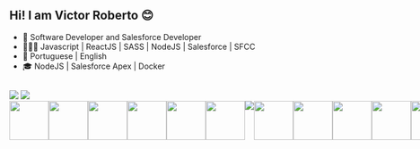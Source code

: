## Hi! I am Victor Roberto 😊

- 💼 Software Developer and Salesforce Developer
- 👨🏻‍💻 Javascript | ReactJS | SASS | NodeJS | Salesforce | SFCC
- 💬 Portuguese | English
- 🎓  NodeJS | Salesforce Apex | Docker

##

<div style="display: inline-block"> 
   <a href="https://github.com/RobertoVictor7"></a>
   <img height: "180em" src="https://github-readme-stats.vercel.app/api?username=RobertoVictor7&show_icons=true&theme=tokyonight&include_all_comits=true&count_private=true"/>
   <img height: "180em" src="https://github-readme-stats.vercel.app/api/top-langs/?username=RobertoVictor7&layout=compact&langs_count=16&theme=tokyonight"/>
</div>
  
<div style="display: inline-flex"><br>
   
  <img height="70" src="https://cdn.jsdelivr.net/gh/devicons/devicon/icons/salesforce/salesforce-original.svg" /> 
  <img height="70" src="https://cdn.jsdelivr.net/gh/devicons/devicon/icons/react/react-original.svg" />
  <img height="70" src="https://cdn.jsdelivr.net/gh/devicons/devicon/icons/vscode/vscode-original.svg" />
  <img height="70" src="https://cdn.jsdelivr.net/gh/devicons/devicon/icons/webpack/webpack-original.svg" />
  <img height="70" src="https://cdn.jsdelivr.net/gh/devicons/devicon/icons/typescript/typescript-original.svg" />
  <img height="70" src="https://cdn.jsdelivr.net/gh/devicons/devicon/icons/jquery/jquery-original.svg" />
  <img src="https://cdn.jsdelivr.net/gh/devicons/devicon/icons/css3/css3-original.svg" />    
  <img height="70" src="https://cdn.jsdelivr.net/gh/devicons/devicon/icons/git/git-original.svg" />
  <img height="70" src="https://cdn.jsdelivr.net/gh/devicons/devicon/icons/html5/html5-original.svg" />
  <img height="70" src="https://cdn.jsdelivr.net/gh/devicons/devicon/icons/bootstrap/bootstrap-original.svg" />
  <img height="70" src="https://cdn.jsdelivr.net/gh/devicons/devicon/icons/javascript/javascript-original.svg" />
  <img height="70" src="https://cdn.jsdelivr.net/gh/devicons/devicon/icons/sass/sass-original.svg" />       
  <img height="70" src="https://cdn.jsdelivr.net/gh/devicons/devicon/icons/nodejs/nodejs-original.svg" />
  <img height="70" src="https://cdn.jsdelivr.net/gh/devicons/devicon/icons/nextjs/nextjs-original.svg" />   
</div>

